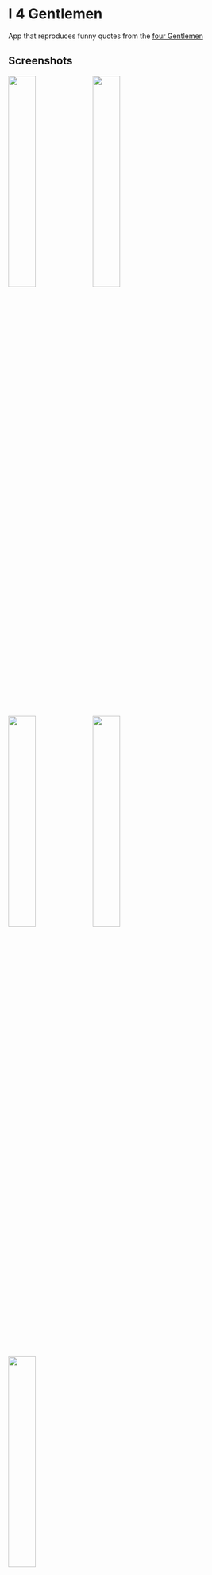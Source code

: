 # I 4 Gentlemen

App that reproduces funny quotes from the [four Gentlemen](https://youtube.com/playlist?list=PLQJFG9ZOJU8W1WXQQdEnIhZT8UuaoQwZm)

## Screenshots

<p float="left">
  <img src="https://user-images.githubusercontent.com/55916871/125594116-7c39e651-0431-4355-847b-6451670ffbdc.jpg" width="33%" height="33%">
<img src="https://user-images.githubusercontent.com/55916871/125594140-61fbcede-055c-4142-9ff1-b4c9f8e41082.jpg" width="33%" height="33%">
<img src="https://user-images.githubusercontent.com/55916871/125594161-8e3d6177-7156-412b-8147-0ea4273423e4.jpg" width="33%" height="33%">
<img src="https://user-images.githubusercontent.com/55916871/125594163-e756b829-aa8f-4574-ac69-8a84ae7f5e8a.jpg" width="33%" height="33%">
<img src="https://user-images.githubusercontent.com/55916871/125594168-ad48657f-cbbf-4ac2-8e8e-33b97db2b666.jpg" width="33%" height="33%">
</p>


## Languages and Tools
+ Dart
+ Flutter
+ Android Studio

## License
[MIT](https://choosealicense.com/licenses/mit/)

###### All Gentlemen logos and trademarks displayed on this application are property of [Gentlemen](https://youtube.com/playlist?list=PLQJFG9ZOJU8W1WXQQdEnIhZT8UuaoQwZm)!
